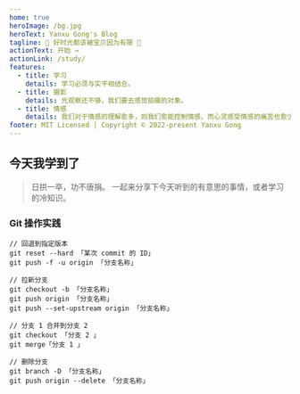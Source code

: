 ```yaml
---
home: true
heroImage: /bg.jpg
heroText: Yanxu Gong's Blog
tagline: 🌈 好时光都该被宝贝因为有限 🛫
actionText: 开始 →
actionLink: /study/
features:
  - title: 学习
    details: 学习必须与实干相结合。
  - title: 摄影
    details: 光观察还不够，我们要去感觉拍摄的对象。
  - title: 情感
    details: 我们对于情感的理解愈多，则我们愈能控制情感，而心灵感受情感的痛苦也愈少。
footer: MIT Licensed | Copyright © 2022-present Yanxu Gong
---
```


## 今天我学到了

> 日拱一卒，功不唐捐。
> 一起来分享下今天听到的有意思的事情，或者学习的冷知识。

### Git 操作实践

```shell
// 回退到指定版本
git reset --hard 「某次 commit 的 ID」
git push -f -u origin 「分支名称」
```

```shell
// 拉新分支
git checkout -b 「分支名称」
git push origin 「分支名称」
git push --set-upstream origin 「分支名称」
```

```shell
// 分支 1 合并到分支 2
git checkout 「分支 2 」
git merge「分支 1 」
```

```shell
// 删除分支
git branch -D 「分支名称」
git push origin --delete 「分支名称」
```
